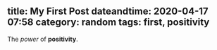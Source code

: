 title: My First Post
dateandtime: 2020-04-17 07:58
category: random
tags: first, positivity
---
The *power* of **positivity**.
